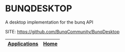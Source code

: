 # BUNQDESKTOP
 
 A desktop implementation for the bunq API
 
 SITE: https://github.com/BunqCommunity/BunqDesktop

 | [Applications](https://portable-linux-apps.github.io/apps.html) | [Home](https://portable-linux-apps.github.io)
 | --- | --- |
